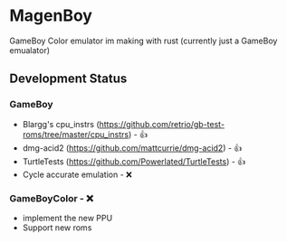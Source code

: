 # MagenBoy

GameBoy Color emulator im making with rust (currently just a GameBoy emualator)

## Development Status

### GameBoy
- Blargg's cpu_instrs (https://github.com/retrio/gb-test-roms/tree/master/cpu_instrs) - :thumbsup:
- dmg-acid2 (https://github.com/mattcurrie/dmg-acid2) - :thumbsup:
- TurtleTests (https://github.com/Powerlated/TurtleTests) - :thumbsup:
- Cycle accurate emulation - :x:

### GameBoyColor - :x:
- implement the new PPU
- Support new roms
